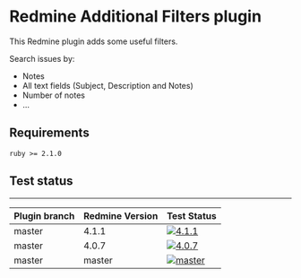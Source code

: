 Redmine Additional Filters plugin
======================

This Redmine plugin adds some useful filters.

Search issues by:
- Notes
- All text fields (Subject, Description and Notes)
- Number of notes
- ...

## Requirements

    ruby >= 2.1.0

## Test status
----------

|Plugin branch| Redmine Version   | Test Status      |
|-------------|-------------------|------------------|
|master       | 4.1.1             | [![4.1.1][1]][5] |  
|master       | 4.0.7             | [![4.0.7][2]][5] |
|master       | master            | [![master][3]][5]|

[1]: https://github.com/nanego/redmine_additional_filters/actions/workflows/4_1_1.yml/badge.svg
[2]: https://github.com/nanego/redmine_additional_filters/actions/workflows/4_0_7.yml/badge.svg
[3]: https://github.com/nanego/redmine_additional_filters/actions/workflows/master.yml/badge.svg
[5]: https://github.com/nanego/redmine_additional_filters/actions
